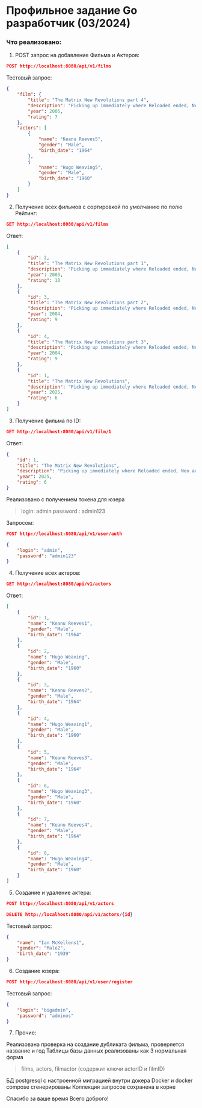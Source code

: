 # Профильное задание Go разработчик (03/2024)

### Что реализовано:

1. POST запрос на добавление Фильма и Актеров:

```json
POST http://localhost:8080/api/v1/films
```
Тестовый запрос:
```json
{
    "film": {
        "title": "The Matrix New Revolutions part 4",
        "description": "Picking up immediately where Reloaded ended, Neo and Bane still lie unconscious in the medical bay of the ship Hammer. Inside the Matrix, Neo is trapped in a subway station named Mobil Ave, a transition zone between the Matrix and the machine world.",
        "year": 2005,
        "rating": 7
    },
    "actors": [
        {
            "name": "Keanu Reeves5",
            "gender": "Male",
            "birth_date": "1964"
        },
        {
            "name": "Hugo Weaving5",
            "gender": "Male",
            "birth_date": "1960"
        }
    ]
}
```
2. Получение всех фильмов с сортировкой по умолчанию по полю Рейтинг:

```json
GET http://localhost:8080/api/v1/films
```
Ответ:
```json
[
    {
        "id": 2,
        "title": "The Matrix New Revolutions part 1",
        "description": "Picking up immediately where Reloaded ended, Neo and Bane still lie unconscious in the medical bay of the ship Hammer. Inside the Matrix, Neo is trapped in a subway station named Mobil Ave, a transition zone between the Matrix and the machine world.",
        "year": 2003,
        "rating": 10
    },
    {
        "id": 3,
        "title": "The Matrix New Revolutions part 2",
        "description": "Picking up immediately where Reloaded ended, Neo and Bane still lie unconscious in the medical bay of the ship Hammer. Inside the Matrix, Neo is trapped in a subway station named Mobil Ave, a transition zone between the Matrix and the machine world.",
        "year": 2004,
        "rating": 9
    },
    {
        "id": 4,
        "title": "The Matrix New Revolutions part 3",
        "description": "Picking up immediately where Reloaded ended, Neo and Bane still lie unconscious in the medical bay of the ship Hammer. Inside the Matrix, Neo is trapped in a subway station named Mobil Ave, a transition zone between the Matrix and the machine world.",
        "year": 2004,
        "rating": 9
    },
    {
        "id": 1,
        "title": "The Matrix New Revolutions",
        "description": "Picking up immediately where Reloaded ended, Neo and Bane still lie unconscious in the medical bay of the ship Hammer. Inside the Matrix, Neo is trapped in a subway station named Mobil Ave, a transition zone between the Matrix and the machine world.",
        "year": 2025,
        "rating": 6
    }
]
```
3. Получение фильма по ID:

```json
GET http://localhost:8080/api/v1/film/1
```
Ответ:
```json
{
    "id": 1,
    "title": "The Matrix New Revolutions",
    "description": "Picking up immediately where Reloaded ended, Neo and Bane still lie unconscious in the medical bay of the ship Hammer. Inside the Matrix, Neo is trapped in a subway station named Mobil Ave, a transition zone between the Matrix and the machine world.",
    "year": 2025,
    "rating": 6
}
```
Реализовано с получением токена для юзера
>login: admin
>password : admin123

Запросом:
```json
POST http://localhost:8080/api/v1/user/auth
```
```json
{
    "login": "admin",
    "password": "admin123"
}
```


4. Получение всех актеров:

```json
GET http://localhost:8080/api/v1/actors
```
Ответ:
```json
[
    {
        "id": 1,
        "name": "Keanu Reeves1",
        "gender": "Male",
        "birth_date": "1964"
    },
    {
        "id": 2,
        "name": "Hugo Weaving",
        "gender": "Male",
        "birth_date": "1960"
    },
    {
        "id": 3,
        "name": "Keanu Reeves2",
        "gender": "Male",
        "birth_date": "1964"
    },
    {
        "id": 4,
        "name": "Hugo Weaving1",
        "gender": "Male",
        "birth_date": "1960"
    },
    {
        "id": 5,
        "name": "Keanu Reeves3",
        "gender": "Male",
        "birth_date": "1964"
    },
    {
        "id": 6,
        "name": "Hugo Weaving3",
        "gender": "Male",
        "birth_date": "1960"
    },
    {
        "id": 7,
        "name": "Keanu Reeves4",
        "gender": "Male",
        "birth_date": "1964"
    },
    {
        "id": 8,
        "name": "Hugo Weaving4",
        "gender": "Male",
        "birth_date": "1960"
    }
]
```
5. Создание и удаление актера:

```json
POST http://localhost:8080/api/v1/actors
```
```json
DELETE http://localhost:8080/api/v1/actors/{id}
```

Тестовый запрос:
```json
{
    "name": "Ian McKellens1",
    "gender": "Male2",
    "birth_date": "1939"
}
```
6. Создание юзера:
```json
POST http://localhost:8080/api/v1/user/register
```

Тестовый запрос:
```json
{
    "login": "bigadmin",
    "password": "adminos"
}
```
7. Прочие:

Реализована проверка на создание дубликата фильма, проверяется название и год
Таблицы базы данных реализованы как 3 нормальная форма
>films, actors, filmactor (содержит ключи actorID и filmID)

БД postgresql с настроенной миграцией внутри докера
Docker и docker compose сгенерированы
Коллекция запросов сохранена в корне

Спасибо за ваше время
Всего доброго!

